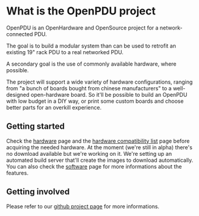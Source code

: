# What is the OpenPDU project

OpenPDU is an OpenHardware and OpenSource project for a network-connected PDU.

The goal is to build a modular system than can be used to retrofit an existing 19" rack PDU to a real networked PDU.

A secondary goal is the use of commonly available hardware, where possible.

The project will support a wide variety of hardware configurations, ranging from "a bunch of boards bought from chinese manufacturers" to a well-designed open-hardware board. So it'll be possible to build an OpenPDU with low budget in a DIY way, or print some custom boards and choose better parts for an overkill experience.

## Getting started
Check the [hardware](HARDWARE) page and the [hardware compatibility list](HCL) page before acquiring the needed hardware.
At the moment (we're still in alpha) there's no download available but we're working on it. We're setting up an automated build server that'll create the images to download automatically.
You can also check the [software](SOFTWARE) page for more informations about the features.

## Getting involved
Please refer to our [github project page](https://github.com/openpdu) for more informations.
